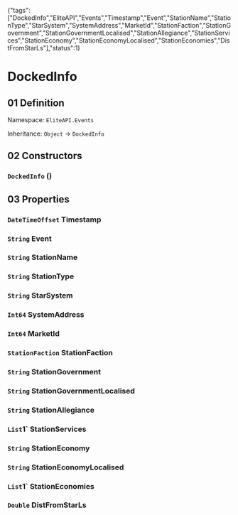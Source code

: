 {"tags":["DockedInfo","EliteAPI","Events","Timestamp","Event","StationName","StationType","StarSystem","SystemAddress","MarketId","StationFaction","StationGovernment","StationGovernmentLocalised","StationAllegiance","StationServices","StationEconomy","StationEconomyLocalised","StationEconomies","DistFromStarLs"],"status":1}

# DockedInfo

## 01 Definition

Namespace: `EliteAPI.Events`

Inheritance: `Object` → `DockedInfo`

## 02 Constructors

### `DockedInfo` ()

## 03 Properties

### `DateTimeOffset` Timestamp

### `String` Event

### `String` StationName

### `String` StationType

### `String` StarSystem

### `Int64` SystemAddress

### `Int64` MarketId

### `StationFaction` StationFaction

### `String` StationGovernment

### `String` StationGovernmentLocalised

### `String` StationAllegiance

### `List`1` StationServices

### `String` StationEconomy

### `String` StationEconomyLocalised

### `List`1` StationEconomies

### `Double` DistFromStarLs

